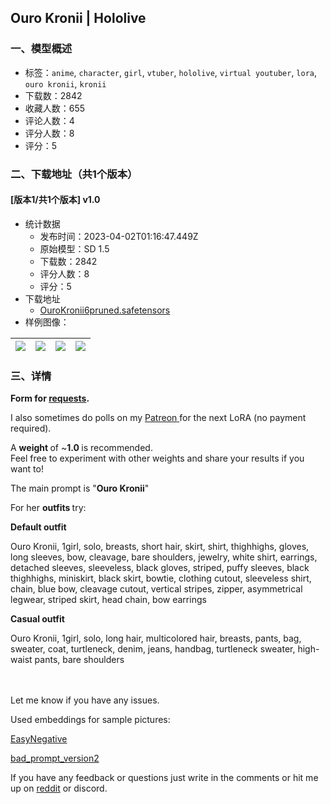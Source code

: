 ## Ouro Kronii | Hololive
### 一、模型概述

- 标签：`anime`, `character`, `girl`, `vtuber`, `hololive`, `virtual youtuber`, `lora`, `ouro kronii`, `kronii`
- 下载数：2842
- 收藏人数：655
- 评论人数：4
- 评分人数：8
- 评分：5

### 二、下载地址（共1个版本）

#### [版本1/共1个版本] v1.0

- 统计数据
  - 发布时间：2023-04-02T01:16:47.449Z
  - 原始模型：SD 1.5
  - 下载数：2842
  - 评分人数：8
  - 评分：5
- 下载地址
  - [OuroKronii6pruned.safetensors](https://civitai.com/api/download/models/32209)
- 样例图像：

| <img src="https://image.civitai.com/xG1nkqKTMzGDvpLrqFT7WA/9daf4406-66e4-4d5e-095e-3cbc6f937700/width=450/453419.jpeg" /> | <img src="https://image.civitai.com/xG1nkqKTMzGDvpLrqFT7WA/e66d66cd-98b9-46ed-f372-9646f5989100/width=450/366840.jpeg" /> | <img src="https://image.civitai.com/xG1nkqKTMzGDvpLrqFT7WA/23b9dd38-4121-42ff-38d2-3511f8f3e200/width=450/366845.jpeg" /> | <img src="https://image.civitai.com/xG1nkqKTMzGDvpLrqFT7WA/18fba89c-a468-4966-ac9a-b4afe6adcd00/width=450/366844.jpeg" /> |
| ---- | ---- | ---- | ---- |


### 三、详情
<p><strong>Form for </strong><a target="_blank" rel="ugc" href="https://forms.gle/dxxZx3sf1jhxYj7XA"><strong>requests</strong></a><strong>.</strong></p><p>I also sometimes do polls on my <a target="_blank" rel="ugc" href="https://www.patreon.com/ChameleonAI">Patreon</a><a target="_blank" rel="ugc" href="https://civitai.com/models/18031/patreon.com/ChameleonAI"> </a>for the next LoRA (no payment required).</p><p></p><p>A <strong>weight </strong>of ~<strong>1.0 </strong>is recommended. <br />Feel free to experiment with other weights and share your results if you want to!</p><p>The main prompt is "<strong>Ouro Kronii</strong>"</p><p></p><p>For her <strong>outfits </strong>try:</p><p><strong>Default outfit</strong></p><p>Ouro Kronii, 1girl, solo, breasts, short hair, skirt, shirt, thighhighs, gloves, long sleeves, bow, cleavage, bare shoulders, jewelry, white shirt, earrings, detached sleeves, sleeveless, black gloves, striped, puffy sleeves, black thighhighs, miniskirt, black skirt, bowtie, clothing cutout, sleeveless shirt, chain, blue bow, cleavage cutout, vertical stripes, zipper, asymmetrical legwear, striped skirt, head chain, bow earrings</p><p><strong>Casual outfit</strong></p><p>Ouro Kronii, 1girl, solo, long hair, multicolored hair, breasts, pants, bag, sweater, coat, turtleneck, denim, jeans, handbag, turtleneck sweater, high-waist pants, bare shoulders</p><p><br /><br />Let me know if you have any issues.</p><p>Used embeddings for sample pictures:</p><p><a target="_blank" rel="ugc" href="https://civitai.com/models/7808/easynegative">EasyNegative</a></p><p><a target="_blank" rel="ugc" href="https://huggingface.co/datasets/Nerfgun3/bad_prompt">bad_prompt_version2</a></p><p></p><p>If you have any feedback or questions just write in the comments or hit me up on <a target="_blank" rel="ugc" href="https://www.reddit.com/user/ChameleonAI">reddit</a> or discord.</p>